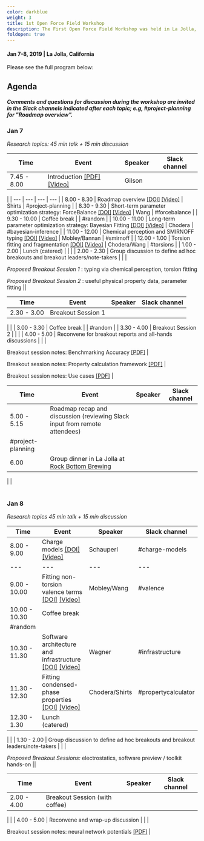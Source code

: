 ```yaml
---
color: darkblue
weight: 3
title: 1st Open Force Field Workshop
description: The First Open Force Field Workshop was held in La Jolla, CA on January 7-8, 2019. The meeting was open to Consortium members and collaborators, and parts of the meeting were recorded for posting online. Watch the videos from this workshop on YouTube and access presentation slides on Zenodo.
foldopen: true
---
```

#### Jan 7-8, 2019  |  La Jolla, California

Please see the full program below:

## Agenda

##### Comments and questions for discussion during the workshop are invited in the Slack channels indicated after each topic; e.g, #project-planning for &quot;Roadmap overview&quot;. #####

### Jan 7

_Research topics: 45 min talk + 15 min discussion_

| **Time** | **Event** | **Speaker** | **Slack channel** |
| --- | --- | --- | --- |
| 7.45 - 8.00 | Introduction [[PDF]](https://openforcefield.org/community/news/general/jan-2019-meeting-agenda/00-introduction.pdf) [[Video]](https://www.youtube.com/watch?v=X8KkGypDZZM&amp;index=2&amp;t=0s&amp;list=PLYW6oF6nr8NuEMjEyGXlyPQh7ETonpOIN) | Gilson |
 |
| --- | --- | --- | --- |
| 8.00 - 8.30 | Roadmap overview [[DOI]](http://doi.org/10.13140/RG.2.2.27587.86562) [[Video]](https://www.youtube.com/watch?v=z5Cqz9KpA1M&amp;list=PLYW6oF6nr8NuEMjEyGXlyPQh7ETonpOIN&amp;index=2) | Shirts | #project-planning |
| 8.30 - 9.30 | Short-term parameter optimization strategy: ForceBalance [[DOI]](http://doi.org/10.13140/RG.2.2.12894.69449) [[Video]](https://www.youtube.com/watch?v=0xDLRP4zi2g&amp;list=PLYW6oF6nr8NuEMjEyGXlyPQh7ETonpOIN&amp;index=3) | Wang | #forcebalance |
| 9.30 - 10.00 | Coffee break |
 | #random |
| 10.00 - 11.00 | Long-term parameter optimization strategy: Bayesian Fitting [[DOI]](http://doi.org/10.13140/RG.2.2.30384.61443) [[Video]](https://www.youtube.com/watch?v=X-zZvgoOG1U&amp;list=PLYW6oF6nr8NuEMjEyGXlyPQh7ETonpOIN&amp;index=4) | Chodera | #bayesian-inference |
| 11.00 - 12.00 | Chemical perception and SMIRNOFF typing [[DOI]](http://doi.org/10.13140/RG.2.2.18976.43521) [[Video]](https://www.youtube.com/watch?v=e4P-OlW9WBY&amp;index=5&amp;list=PLYW6oF6nr8NuEMjEyGXlyPQh7ETonpOIN) | Mobley/Bannan | #smirnoff |
| 12.00 - 1.00 | Torsion fitting and fragmentation [[DOI]](http://doi.org/10.13140/RG.2.2.17521.53606) [[Video]](https://www.youtube.com/watch?v=1mQEaFWoEpw&amp;list=PLYW6oF6nr8NuEMjEyGXlyPQh7ETonpOIN&amp;index=6) | Chodera/Wang | #torsions |
| 1.00 - 2.00 | Lunch (catered) |
 |
 |
| 2.00 - 2.30 | Group discussion to define ad hoc breakouts and breakout leaders/note-takers |
 |
 |

_Proposed Breakout Session 1_ : typing via chemical perception, torsion fitting

_Proposed Breakout Session 2_ : useful physical property data, parameter fitting ||


| **Time** | **Event** | **Speaker** | **Slack channel** |
| --- | --- | --- | --- |
| 2.30 - 3.00 | Breakout Session 1 |
 |
 |
| 3.00 - 3.30 | Coffee break |
 | #random |
| 3.30 - 4.00 | Breakout Session 2 |
 |
 |
| 4.00 - 5.00 | Reconvene for breakout reports and all-hands discussions |
 |
 |

Breakout session notes: Benchmarking Accuracy [[PDF]](https://openforcefield.org/community/news/general/jan-2019-meeting-agenda/breakout-benchmarking.pdf) |

Breakout session notes: Property calculation framework [[PDF]](https://openforcefield.org/community/news/general/jan-2019-meeting-agenda/breakout-property-calculator.pdf) |

Breakout session notes: Use cases [[PDF]](https://openforcefield.org/community/news/general/jan-2019-meeting-agenda/breakout-use-cases.pdf) |


| **Time** | **Event** | **Speaker** | **Slack channel** |
| --- | --- | --- | --- |
| 5.00 - 5.15 | Roadmap recap and discussion (reviewing Slack input from remote attendees) |
 | #project-planning |
| 6.00 | Group dinner in La Jolla at [Rock Bottom Brewing](https://rockbottom.com/locations/la-jolla/) |
 |
 |
<br/><br/>
### Jan 8

_Research topics 45 min talk + 15 min discussion_

| **Time** | **Event** | **Speaker** | **Slack channel** |
| --- | --- | --- | --- |
| 8.00 - 9.00 | Charge models [[DOI]](http://doi.org/10.13140/RG.2.2.35543.93608) [[Video]](https://www.youtube.com/watch?v=JdJkFh2T9X4&amp;list=PLYW6oF6nr8NuEMjEyGXlyPQh7ETonpOIN&amp;index=7) | Schauperl | #charge-models |
| --- | --- | --- | --- |
| 9.00 - 10.00 | Fitting non-torsion valence terms [[DOI]](http://doi.org/10.13140/RG.2.2.11216.97289) [[Video]](https://www.youtube.com/watch?v=7q6I5Yl1A9g&amp;index=8&amp;list=PLYW6oF6nr8NuEMjEyGXlyPQh7ETonpOIN) | Mobley/Wang | #valence |
| 10.00 - 10.30 | Coffee break |
 | #random |
| 10.30 - 11.30 | Software architecture and infrastructure [[DOI]](http://doi.org/10.13140/RG.2.2.25910.14400) [[Video]](https://www.youtube.com/watch?v=8suwD-qgLSU&amp;list=PLYW6oF6nr8NuEMjEyGXlyPQh7ETonpOIN&amp;index=9) | Wagner | #infrastructure |
| 11.30 - 12.30 | Fitting condensed-phase properties [[DOI]](http://doi.org/10.13140/RG.2.2.19199.25767) [[Video]](https://www.youtube.com/watch?v=sm5QUinF7Mg&amp;index=10&amp;list=PLYW6oF6nr8NuEMjEyGXlyPQh7ETonpOIN) | Chodera/Shirts | #propertycalculator |
| 12.30 - 1.30 | Lunch (catered) |
 |
 |
| 1.30 - 2.00 | Group discussion to define ad hoc breakouts and breakout leaders/note-takers |
 |
 |

_Proposed Breakout Sessions:_ electrostatics, software preview / toolkit hands-on ||


| **Time** | **Event** | **Speaker** | **Slack channel** |
| --- | --- | --- | --- |
| 2.00 - 4.00 | Breakout Session (with coffee) |
 |
 |
| 4.00 - 5.00 | Reconvene and wrap-up discussion |
 |
 |

Breakout session notes: neural network potentials [[PDF]](https://openforcefield.org/community/news/general/jan-2019-meeting-agenda/breakout-neural-networks.pdf) |
